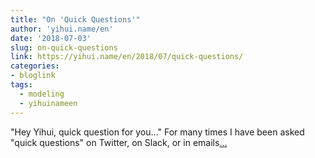 ```yaml
---
title: "On 'Quick Questions'"
author: 'yihui.name/en'
date: '2018-07-03'
slug: on-quick-questions
link: https://yihui.name/en/2018/07/quick-questions/
categories:
- bloglink
tags:
  - modeling
  - yihuinameen
---
```


"Hey Yihui, quick question for you..." For many times I have been asked "quick questions" on Twitter, on Slack, or in emails[... <i class="fas fa-external-link-alt"></i>](https://yihui.name/en/2018/07/quick-questions/)

